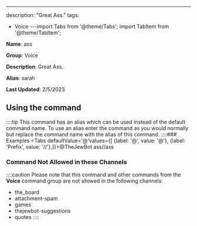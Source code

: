 ---
description: "Great Ass."
tags:
  - Voice
---import Tabs from '@theme/Tabs';
import TabItem from '@theme/TabItem';

**Name**: ass

**Group**: Voice

**Description**: Great Ass.

**Alias**: sarah

**Last Updated**: 2/5/2023

## Using the command



::::tip
This command has an alias which can be used instead of the default command name. To use an alias enter the command as you would normally but replace the command name with the alias of this command.
::::### Examples
<Tabs defaultValue='@'values={[ {label: '@', value: '@'}, {label: 'Prefix', value: '//'},]}><TabItem value='@'>@TheJewBot ass</TabItem><TabItem value='//'>//ass</TabItem></Tabs>

### Command Not Allowed in these Channels
::::caution Please note that this command and other commands from the **Voice** command group are not allowed in the following channels:
- the_board
- attachment-spam
- games
- thejewbot-suggestions
- quotes
::::